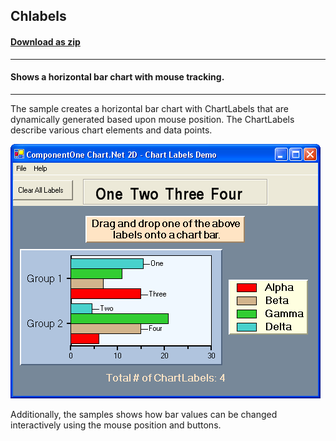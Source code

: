 ## Chlabels
#### [Download as zip](https://minhaskamal.github.io/DownGit/#/home?url=https://github.com/GrapeCity/ComponentOne-WinForms-Samples/tree/master/NetFramework\Charts\CS\Chlabels)
____
#### Shows a horizontal bar chart with mouse tracking.
____
The sample creates a horizontal bar chart with ChartLabels that are dynamically generated based upon mouse position.  The ChartLabels describe various chart elements and data points.

![screenshot](screenshot.png)

Additionally, the samples shows how bar values can be changed interactively using the mouse position and buttons.